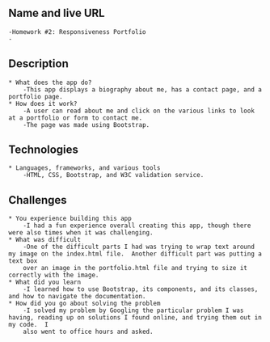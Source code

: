 ## Name and live URL
    -Homework #2: Responsiveness Portfolio
    -
## Description
    * What does the app do?
        -This app displays a biography about me, has a contact page, and a portfolio page.
    * How does it work?
        -A user can read about me and click on the various links to look at a portfolio or form to contact me.
        -The page was made using Bootstrap.

## Technologies
    * Languages, frameworks, and various tools
        -HTML, CSS, Bootstrap, and W3C validation service.

## Challenges
    * You experience building this app
        -I had a fun experience overall creating this app, though there were also times when it was challenging.
    * What was difficult
        -One of the difficult parts I had was trying to wrap text around my image on the index.html file.  Another difficult part was putting a text box
        over an image in the portfolio.html file and trying to size it correctly with the image.
    * What did you learn
        -I learned how to use Bootstrap, its components, and its classes, and how to navigate the documentation.
    * How did you go about solving the problem
        -I solved my problem by Googling the particular problem I was having, reading up on solutions I found online, and trying them out in my code.  I
        also went to office hours and asked.

